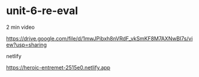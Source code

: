 # unit-6-re-eval
 
2 min video

https://drive.google.com/file/d/1mwJPibxh8nVRdF_vkSmKF8M7AXNwBI7s/view?usp=sharing


netlify

https://heroic-entremet-2515e0.netlify.app
